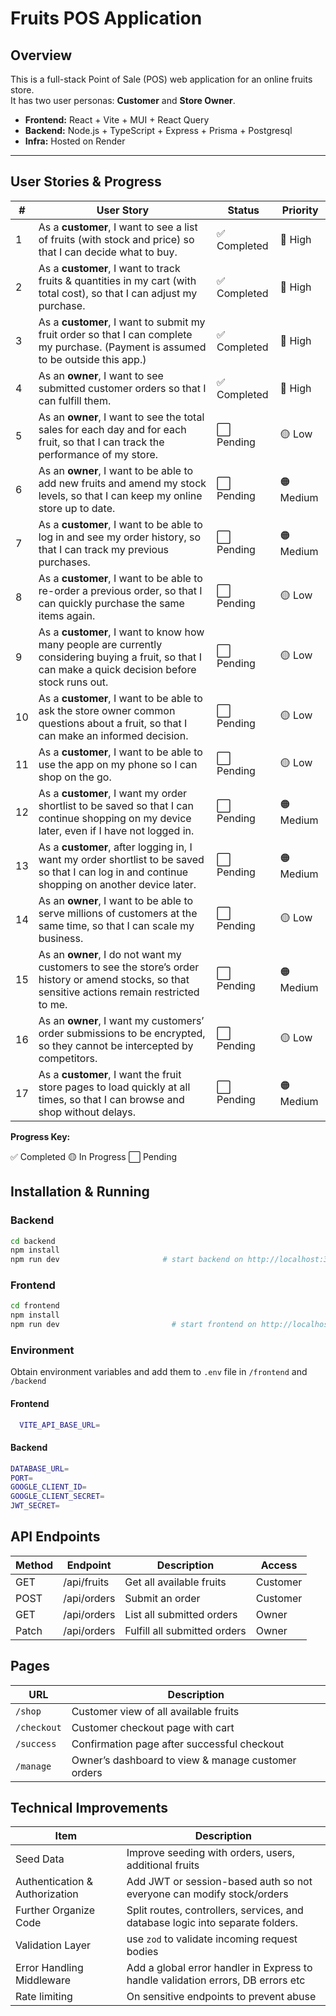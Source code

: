 # Fruits POS Application

## Overview

This is a full-stack Point of Sale (POS) web application for an online fruits store.  
It has two user personas: **Customer** and **Store Owner**.

- **Frontend:** React + Vite + MUI + React Query 
- **Backend:** Node.js + TypeScript + Express + Prisma + Postgresql
- **Infra:** Hosted on Render

---

## User Stories & Progress

| # | User Story                                                                                                                          | Status         | Priority  |
| - | ----------------------------------------------------------------------------------------------------------------------------------- | -------------- | --------- |
| 1 | As a **customer**, I want to see a list of fruits (with stock and price) so that I can decide what to buy.                          | ✅ Completed   | 🔴 High  |
| 2 | As a **customer**, I want to track fruits & quantities in my cart (with total cost), so that I can adjust my purchase.              | ✅ Completed   | 🔴 High  |
| 3 | As a **customer**, I want to submit my fruit order so that I can complete my purchase. (Payment is assumed to be outside this app.) | ✅ Completed   | 🔴 High  |
| 4 | As an **owner**, I want to see submitted customer orders so that I can fulfill them.                                                | ✅ Completed   | 🔴 High  |
| 5  | As an **owner**, I want to see the total sales for each day and for each fruit, so that I can track the performance of my store.                       | ⬜ Pending | 🟡 Low    |
| 6  | As an **owner**, I want to be able to add new fruits and amend my stock levels, so that I can keep my online store up to date.                         | ⬜ Pending | 🟠 Medium   |
| 7  | As a **customer**, I want to be able to log in and see my order history, so that I can track my previous purchases.                                    | ⬜ Pending | 🟠 Medium   |
| 8  | As a **customer**, I want to be able to re-order a previous order, so that I can quickly purchase the same items again.                                | ⬜ Pending | 🟡 Low      |
| 9  | As a **customer**, I want to know how many people are currently considering buying a fruit, so that I can make a quick decision before stock runs out. | ⬜ Pending | 🟡 Low      |
| 10 | As a **customer**, I want to be able to ask the store owner common questions about a fruit, so that I can make an informed decision.                   | ⬜ Pending | 🟡 Low      |
| 11 | As a **customer**, I want to be able to use the app on my phone so I can shop on the go.                                                               | ⬜ Pending | 🟡 Low    |
| 12 | As a **customer**, I want my order shortlist to be saved so that I can continue shopping on my device later, even if I have not logged in.             | ⬜ Pending | 🟠 Medium       |
| 13 | As a **customer**, after logging in, I want my order shortlist to be saved so that I can log in and continue shopping on another device later.         | ⬜ Pending | 🟠 Medium   |
| 14 | As an **owner**, I want to be able to serve millions of customers at the same time, so that I can scale my business.                                   | ⬜ Pending | 🟡 Low      |
| 15 | As an **owner**, I do not want my customers to see the store’s order history or amend stocks, so that sensitive actions remain restricted to me.       | ⬜ Pending | 🟠 Medium   |
| 16 | As an **owner**, I want my customers’ order submissions to be encrypted, so they cannot be intercepted by competitors.                                 | ⬜ Pending | 🟡 Low |
| 17 | As a **customer**, I want the fruit store pages to load quickly at all times, so that I can browse and shop without delays.                            | ⬜ Pending | 🟠 Medium   |

**Progress Key:**

✅ Completed
🟡 In Progress
⬜ Pending

## Installation & Running

### Backend

```bash
cd backend
npm install
npm run dev                       # start backend on http://localhost:3000
```

### Frontend
```bash
cd frontend
npm install
npm run dev                         # start frontend on http://localhost:5173 (default)
```
### Environment
Obtain environment variables and add them to `.env` file in `/frontend` and `/backend`
 #### Frontend
```bash
  VITE_API_BASE_URL=
```
 #### Backend
```bash
DATABASE_URL=
PORT=
GOOGLE_CLIENT_ID=
GOOGLE_CLIENT_SECRET=
JWT_SECRET=
```

## API Endpoints
| Method | Endpoint      | Description                   | Access   |
| ------ | ------------- | ----------------------------- |--------- |
| GET    | /api/fruits   | Get all available fruits      | Customer |
| POST   | /api/orders   | Submit an order               | Customer |
| GET    | /api/orders   | List all submitted orders     | Owner    |
| Patch  | /api/orders   | Fulfill all submitted orders  | Owner    |


## Pages
| URL         | Description                                        |
| ----------- | -------------------------------------------------- |
| `/shop`     | Customer view of all available fruits              |
| `/checkout` | Customer checkout page with cart                   |
| `/success`  | Confirmation page after successful checkout        |
| `/manage`   | Owner’s dashboard to view & manage customer orders |

## Technical Improvements
| Item         | Description                                        |
| ----------- | -------------------------------------------------- |
| Seed Data   | Improve seeding with orders, users, additional fruits             |
| Authentication & Authorization | Add JWT or session-based auth so not everyone can modify stock/orders               |
| Further Organize Code  | Split routes, controllers, services, and database logic into separate folders.        |
| Validation Layer  | use `zod` to validate incoming request bodies |
| Error Handling Middleware | Add a global error handler in Express to handle validation errors, DB errors etc | 
| Rate limiting | On sensitive endpoints to prevent abuse | 



